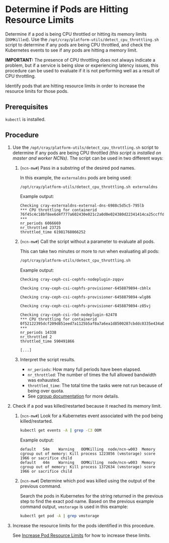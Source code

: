 # Determine if Pods are Hitting Resource Limits

Determine if a pod is being CPU throttled or hitting its memory limits (`OOMKilled`).
Use the `/opt/cray/platform-utils/detect_cpu_throttling.sh` script to determine if any pods are being CPU throttled, and check the Kubernetes events to see if any pods are hitting a memory limit.

**IMPORTANT:** The presence of CPU throttling does not always indicate a problem, but if a service is being slow or experiencing latency issues,
this procedure can be used to evaluate if it is not performing well as a result of CPU throttling.

Identify pods that are hitting resource limits in order to increase the resource limits for those pods.

## Prerequisites

`kubectl` is installed.

## Procedure

1. Use the `/opt/cray/platform-utils/detect_cpu_throttling.sh` script to determine if any pods are being CPU throttled _(this script is installed on master and worker NCNs)_. The script can be used in two different ways:

    1. (`ncn-mw#`) Pass in a substring of the desired pod names.

       In this example, the `externaldns` pods are being used:

       ```bash
       /opt/cray/platform-utils/detect_cpu_throttling.sh externaldns
       ```

       Example output:

       ```text
       Checking cray-externaldns-external-dns-6988c5d5c5-795lb
       *** CPU throttling for containerid 76f45c4c18bf8ee6d4f777a602430e021c2a0d0e024380d22341414ca25ccffd: ***
       nr_periods 6066669
       nr_throttled 23725
       throttled_time 61981768066252
       ```

    1. (`ncn-mw#`) Call the script without a parameter to evaluate all pods.

       This can take two minutes or more to run when evaluating all pods:

       ```bash
       /opt/cray/platform-utils/detect_cpu_throttling.sh
       ```

       Example output:

       ```text
       Checking cray-ceph-csi-cephfs-nodeplugin-zqqvv

       Checking cray-ceph-csi-cephfs-provisioner-6458879894-cbhlx

       Checking cray-ceph-csi-cephfs-provisioner-6458879894-wlg86

       Checking cray-ceph-csi-cephfs-provisioner-6458879894-z85vj

       Checking cray-ceph-csi-rbd-nodeplugin-62478
       *** CPU throttling for containerid 0f52122395dcf209d851eed7a1125b5af8a7a6ea1d8500287cbddc0335e434a0: ***
       nr_periods 14338
       nr_throttled 2
       throttled_time 590491866

       [...]
       ```

    1. Interpret the script results.

       * `nr_periods`: How many full periods have been elapsed.
       * `nr_throttled`: The number of times the full allowed bandwidth was exhausted.
       * `throttled_time`: The total time the tasks were not run because of being over quota.
       * See [cgroup documentation](https://kernel.googlesource.com/pub/scm/linux/kernel/git/glommer/memcg/+/cpu_stat/Documentation/cgroups/cpu.txt) for more details.

1. Check if a pod was killed/restarted because it reached its memory limit.

    1. (`ncn-mw#`) Look for a Kubernetes event associated with the pod being killed/restarted.

       ```bash
       kubectl get events -A | grep -C3 OOM
       ```

       Example output:

       ```text
       default   54m    Warning   OOMKilling  node/ncn-w003  Memory cgroup out of memory: Kill process 1223856 (vmstorage) score 1966 or sacrifice child
       default   44m    Warning   OOMKilling  node/ncn-w003  Memory cgroup out of memory: Kill process 1372634 (vmstorage) score 1966 or sacrifice child
       ```

    1. (`ncn-mw#`) Determine which pod was killed using the output of the previous command.

       Search the pods in Kubernetes for the string returned in the previous step to find the exact pod name.
       Based on the previous example command output, `vmstorage` is used in this example:

       ```bash
       kubectl get pod -A | grep vmstorage
       ```

1. Increase the resource limits for the pods identified in this procedure.

    See [Increase Pod Resource Limits](Increase_Pod_Resource_Limits.md) for how to increase these limits.
